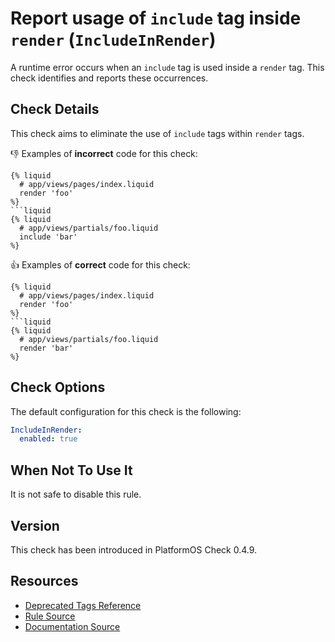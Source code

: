 # Report usage of `include` tag inside `render` (`IncludeInRender`)

A runtime error occurs when an `include` tag is used inside a `render` tag. This check identifies and reports these occurrences.

## Check Details

This check aims to eliminate the use of `include` tags within `render` tags.

:-1: Examples of **incorrect** code for this check:

```liquid
{% liquid
  # app/views/pages/index.liquid
  render 'foo'
%}
```liquid
{% liquid
  # app/views/partials/foo.liquid
  include 'bar'
%}
```

:+1: Examples of **correct** code for this check:

```liquid
{% liquid
  # app/views/pages/index.liquid
  render 'foo'
%}
```liquid
{% liquid
  # app/views/partials/foo.liquid
  render 'bar'
%}
```

## Check Options

The default configuration for this check is the following:

```yaml
IncludeInRender:
  enabled: true
```

## When Not To Use It

It is not safe to disable this rule.

## Version

This check has been introduced in PlatformOS Check 0.4.9.

## Resources

- [Deprecated Tags Reference][deprecated]
- [Rule Source][codesource]
- [Documentation Source][docsource]

[deprecated]: https://documentation.platformos.com/api-reference/liquid/include
[codesource]: /lib/platformos_check/checks/convert_include_to_render.rb
[docsource]: /docs/checks/convert_include_to_render.md
